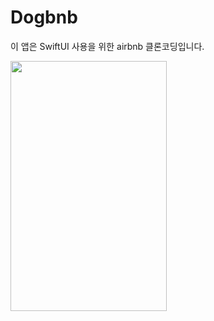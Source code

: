 # Dogbnb

이 앱은 SwiftUI 사용을 위한  airbnb 클론코딩입니다.


<img src="https://user-images.githubusercontent.com/77201628/203552707-30785bad-978e-463e-a4d2-7b08584c9748.gif" width=250 height=400>



